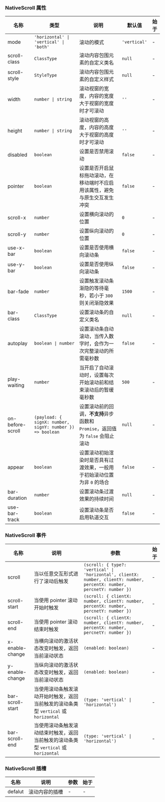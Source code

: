 ### NativeScroll 属性

| 名称             | 类型                                                     | 说明                                                                          | 默认值       | 始于 |
| ---------------- | -------------------------------------------------------- | ----------------------------------------------------------------------------- | ------------ | ---- |
| mode             | `'horizontal' \| 'vertical' \| 'both'`                   | 滚动的模式                                                                    | `'vertical'` | -    |
| scroll-class     | `ClassType`                                              | 滚动内容包围元素的自定义类名                                                  | `null`       | -    |
| scroll-style     | `StyleType`                                              | 滚动内容包围元素的自定义样式                                                  | `null`       | -    |
| width            | `number \| string`                                       | 滚动视窗的宽度，内容的宽度大于视窗的宽度时才可滚动                            | `''`         | -    |
| height           | `number \| string`                                       | 滚动视窗的高度，内容的高度大于视窗的高度时才可滚动                            | `''`         | -    |
| disabled         | `boolean`                                                | 设置是否禁用滚动                                                              | `false`      | -    |
| pointer          | `boolean`                                                | 设置是否开启鼠标拖动滚动，在移动端时不应启用该属性，避免与原生交互发生冲突    | `false`      | -    |
| scroll-x         | `number`                                                 | 设置横向滚动的位置                                                            | `0`          | -    |
| scroll-y         | `number`                                                 | 设置纵向滚动的位置                                                            | `0`          | -    |
| use-x-bar        | `boolean`                                                | 设置是否使用横向滚动条                                                        | `false`      | -    |
| use-y-bar        | `boolean`                                                | 设置是否使用纵向滚动条                                                        | `false`      | -    |
| bar-fade         | `number`                                                 | 设置触发滚动条渐隐的等待毫秒，若小于 `300` 则关闭渐隐效果                     | `1500`       | -    |
| bar-class        | `ClassType`                                              | 设置滚动条的自定义类名                                                        | `null`       | -    |
| autoplay         | `boolean \| number`                                      | 设置滚动条自动滚动，当传入数字时，会作为一次完整滚动的所需毫秒数              | `false`      | -    |
| play-waiting     | `number`                                                 | 当开启了自动滚动时，设置每次开始滚动前和结束滚动后的暂缓毫秒数                | `500`        | -    |
| on-before-scroll | `(payload: { signX: number, signY: number }) => boolean` | 设置滚动前的回调，**不支持**异步函数和 `Promise`，返回值为 `false` 会阻止滚动 | `null`       | -    |
| appear           | `boolean`                                                | 设置滚动初始渲染时是否具有过渡效果，一般用于初始滚动位置为非 `0` 的场合       | `false`      | -    |
| bar-duration     | `number`                                                 | 设置滚动条过渡效果的持续时间                                                  | `null`       | -    |
| use-bar-track    | `boolean`                                                | 设置滚动条是否启用轨道交互                                                    | `false`      | -    |

### NativeScroll 事件

| 名称             | 说明                                                                                | 参数                                                                                                                    | 始于 |
| ---------------- | ----------------------------------------------------------------------------------- | ----------------------------------------------------------------------------------------------------------------------- | ---- |
| scroll           | 当以任意交互形式进行了滚动后触发                                                    | `(scroll: { type?: 'vertical' \| 'horizontal', clientX: number, clientY: number, percentX: number, percnetY: number })` | -    |
| scroll-start     | 当使用 pointer 滚动开始时触发                                                       | `(scroll: { clientX: number, clientY: number, percentX: number, percnetY: number })`                                    | -    |
| scroll-end       | 当使用 pointer 滚动结束时触发                                                       | `(scroll: { clientX: number, clientY: number, percentX: number, percnetY: number })`                                    | -    |
| x-enable-change  | 当横向滚动的激活状态改变时触发，返回当前滚动状态                                    | `(enabled: boolean)`                                                                                                    | -    |
| y-enable-change  | 当纵向滚动的激活状态改变时触发，返回当前滚动状态                                    | `(enabled: boolean)`                                                                                                    | -    |
| bar-scroll-start | 当使用滚动条触发滚动开始时触发，返回当前触发的滚动条类型 `vertical` 或 `horizontal` | `(type: 'vertical' \| 'horizontal')`                                                                                    | -    |
| bar-scroll-end   | 当使用滚动条触发滚动结束时触发，返回当前触发的滚动条类型 `vertical` 或 `horizontal` | `(type: 'vertical' \| 'horizontal')`                                                                                    | -    |

### NativeScroll 插槽

| 名称    | 说明           | 参数 | 始于 |
| ------- | -------------- | ---- | ---- |
| defalut | 滚动内容的插槽 | -    | -    |
